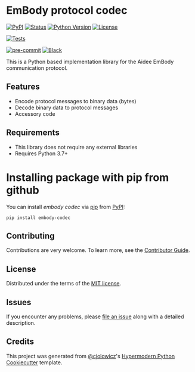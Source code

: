 # EmBody protocol codec

[![PyPI](https://img.shields.io/pypi/v/embody-codec.svg)][pypi_]
[![Status](https://img.shields.io/pypi/status/embody-codec.svg)][status]
[![Python Version](https://img.shields.io/pypi/pyversions/embody-codec)][python version]
[![License](https://img.shields.io/pypi/l/embody-codec)][license]

[![Tests](https://github.com/aidee-health/embody-codec/workflows/Tests/badge.svg)][tests]

[![pre-commit](https://img.shields.io/badge/pre--commit-enabled-brightgreen?logo=pre-commit&logoColor=white)][pre-commit]
[![Black](https://img.shields.io/badge/code%20style-black-000000.svg)][black]

[pypi_]: https://pypi.org/project/embody-codec/
[status]: https://pypi.org/project/embody-codec/
[python version]: https://pypi.org/project/embody-codec
[tests]: https://github.com/aidee-health/embody-codec/actions?workflow=Tests
[pre-commit]: https://github.com/pre-commit/pre-commit
[black]: https://github.com/psf/black

This is a Python based implementation library for the Aidee EmBody communication protocol.

## Features

- Encode protocol messages to binary data (bytes)
- Decode binary data to protocol messages
- Accessory code

## Requirements

- This library does not require any external libraries
- Requires Python 3.7+

# Installing package with pip from github

You can install _embody codec_ via [pip] from [PyPI]:

```console
pip install embody-codec
```

## Contributing

Contributions are very welcome. To learn more, see the [Contributor Guide].

## License

Distributed under the terms of the [MIT license][license].

## Issues

If you encounter any problems,
please [file an issue] along with a detailed description.

## Credits

This project was generated from [@cjolowicz]'s [Hypermodern Python Cookiecutter] template.

[@cjolowicz]: https://github.com/cjolowicz
[pypi]: https://pypi.org/
[hypermodern python cookiecutter]: https://github.com/cjolowicz/cookiecutter-hypermodern-python
[file an issue]: https://github.com/espenwest/hypermodern-python/issues
[pip]: https://pip.pypa.io/

<!-- github-only -->

[license]: https://github.com/aidee-health/embody-codec/blob/main/LICENSE
[contributor guide]: https://github.com/aidee-health/embody-codec/blob/main/CONTRIBUTING.md
